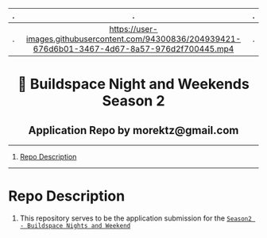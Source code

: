 

. | . | .
| :---: | :---: | :---: |
. | https://user-images.githubusercontent.com/94300836/204939421-676d6b01-3467-4d67-8a57-976d2f700445.mp4 | . 



<h1 align="center">👋 Buildspace Night and Weekends Season 2</h1>
<h2 align="center"> Application Repo by morektz@gmail.com</h2>

----
1. [Repo Description](#repo-description)
----

# Repo Description 

1. This repository serves to be the application submission for the [`Season2 - Buildspace Nights and Weekend`](https://buildspace.so/nights-and-weekends)